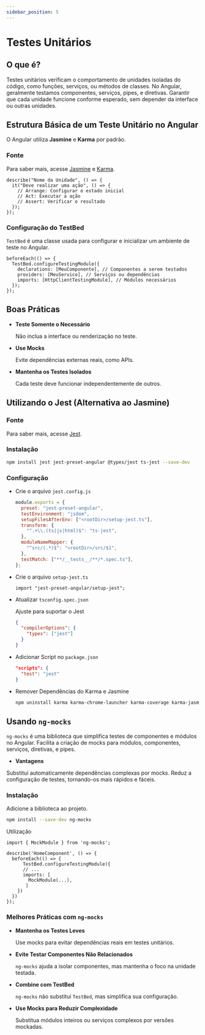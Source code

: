 ```yaml
---
sidebar_position: 5
---
```


# Testes Unitários

## O que é?

Testes unitários verificam o comportamento de unidades isoladas do código, como funções, serviços, ou métodos de classes. No Angular, geralmente testamos componentes, serviços, pipes, e diretivas. Garantir que cada unidade funcione conforme esperado, sem depender da interface ou outras unidades.

## Estrutura Básica de um Teste Unitário no Angular

O Angular utiliza **Jasmine** e **Karma** por padrão.

### Fonte

Para saber mais, acesse [Jasmine](https://jasmine.github.io/pages/docs_home.html) e [Karma](https://karma-runner.github.io/latest/index.html).

```tsx showLineNumbers
describe("Nome da Unidade", () => {
  it("Deve realizar uma ação", () => {
    // Arrange: Configurar o estado inicial
    // Act: Executar a ação
    // Assert: Verificar o resultado
  });
});
```

### Configuração do TestBed

`TestBed` é uma classe usada para configurar e inicializar um ambiente de teste no Angular.

```tsx showLineNumbers
beforeEach(() => {
  TestBed.configureTestingModule({
    declarations: [MeuComponente], // Componentes a serem testados
    providers: [MeuServico], // Serviços ou dependências
    imports: [HttpClientTestingModule], // Módulos necessários
  });
});
```

## Boas Práticas

- **Teste Somente o Necessário**

  Não inclua a interface ou renderização no teste.

- **Use Mocks**

  Evite dependências externas reais, como APIs.

- **Mantenha os Testes Isolados**

  Cada teste deve funcionar independentemente de outros.

## Utilizando o Jest (Alternativa ao Jasmine)

### Fonte

Para saber mais, acesse [Jest](https://jestjs.io/docs/getting-started).

### Instalação

```bash
npm install jest jest-preset-angular @types/jest ts-jest --save-dev
```

### Configuração

- Crie o arquivo `jest.config.js`

  ```jsx showLineNumbers title="jest.config.js"
  module.exports = {
    preset: "jest-preset-angular",
    testEnvironment: "jsdom",
    setupFilesAfterEnv: ["<rootDir>/setup-jest.ts"],
    transform: {
      "^.+\\.(ts|js|html)$": "ts-jest",
    },
    moduleNameMapper: {
      "^src/(.*)$": "<rootDir>/src/$1",
    },
    testMatch: ["**/__tests__/**/*.spec.ts"],
  };
  ```

- Crie o arquivo `setup-jest.ts`

  ```tsx showLineNumbers title="setup-jest.ts"
  import "jest-preset-angular/setup-jest";
  ```

- Atualizar `tsconfig.spec.json`

  Ajuste para suportar o Jest

  ```json showLineNumbers title="tsconfig.spec.json"
  {
    "compilerOptions": {
      "types": ["jest"]
    }
  }
  ```

- Adicionar Script no `package.json`

  ```json showLineNumbers title="package.json"
  "scripts": {
    "test": "jest"
  }
  ```

- Remover Dependências do Karma e Jasmine

  ```bash
  npm uninstall karma karma-chrome-launcher karma-coverage karma-jasmine karma-jasmine-html-reporter jasmine-core @types/jasmine
  ```

## Usando `ng-mocks`

`ng-mocks` é uma biblioteca que simplifica testes de componentes e módulos no Angular. Facilita a criação de mocks para módulos, componentes, serviços, diretivas, e pipes.

- **Vantagens**

Substitui automaticamente dependências complexas por mocks. Reduz a configuração de testes, tornando-os mais rápidos e fáceis.

### Instalação

Adicione a biblioteca ao projeto.

```bash
npm install --save-dev ng-mocks
```

Utilização

```tsx showLineNumbers title="home.component.spec.ts"
import { MockModule } from 'ng-mocks';

describe('HomeComponent', () => {
  beforeEach(() => {
	  TestBed.configureTestingModule({
	  // ...
	  imports: [
	    MockModule(...),
	   ]
    })
  })
});

```

### Melhores Práticas com `ng-mocks`

- **Mantenha os Testes Leves**

  Use mocks para evitar dependências reais em testes unitários.

- **Evite Testar Componentes Não Relacionados**

  `ng-mocks` ajuda a isolar componentes, mas mantenha o foco na unidade testada.

- **Combine com TestBed**

  `ng-mocks` não substitui `TestBed`, mas simplifica sua configuração.

- **Use Mocks para Reduzir Complexidade**

  Substitua módulos inteiros ou serviços complexos por versões mockadas.
